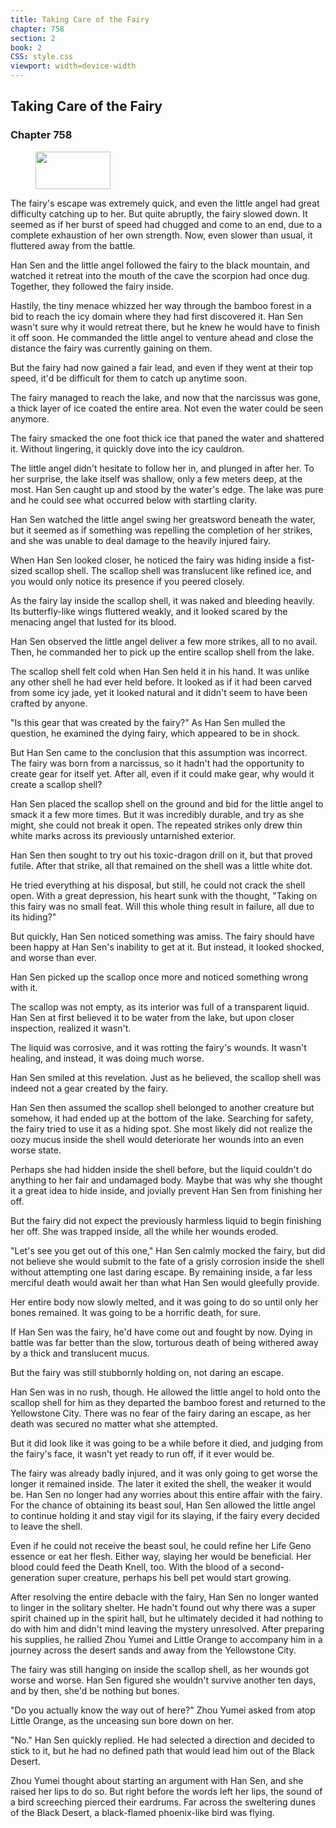 ```yaml
---
title: Taking Care of the Fairy
chapter: 758
section: 2
book: 2
CSS: style.css
viewport: width=device-width
---
```


## Taking Care of the Fairy

### Chapter 758

<figure>
	<img src="../Images/gem.gif" alt="" id="gem" width="120" height="60" />
</figure>

The fairy's escape was extremely quick, and even the little angel had great difficulty catching up to her. But quite abruptly, the fairy slowed down. It seemed as if her burst of speed had chugged and come to an end, due to a complete exhaustion of her own strength. Now, even slower than usual, it fluttered away from the battle.

Han Sen and the little angel followed the fairy to the black mountain, and watched it retreat into the mouth of the cave the scorpion had once dug. Together, they followed the fairy inside.

Hastily, the tiny menace whizzed her way through the bamboo forest in a bid to reach the icy domain where they had first discovered it. Han Sen wasn't sure why it would retreat there, but he knew he would have to finish it off soon. He commanded the little angel to venture ahead and close the distance the fairy was currently gaining on them.

But the fairy had now gained a fair lead, and even if they went at their top speed, it'd be difficult for them to catch up anytime soon.

The fairy managed to reach the lake, and now that the narcissus was gone, a thick layer of ice coated the entire area. Not even the water could be seen anymore.

The fairy smacked the one foot thick ice that paned the water and shattered it. Without lingering, it quickly dove into the icy cauldron.

The little angel didn't hesitate to follow her in, and plunged in after her. To her surprise, the lake itself was shallow, only a few meters deep, at the most. Han Sen caught up and stood by the water's edge. The lake was pure and he could see what occurred below with startling clarity.

Han Sen watched the little angel swing her greatsword beneath the water, but it seemed as if something was repelling the completion of her strikes, and she was unable to deal damage to the heavily injured fairy.

When Han Sen looked closer, he noticed the fairy was hiding inside a fist-sized scallop shell. The scallop shell was translucent like refined ice, and you would only notice its presence if you peered closely.

As the fairy lay inside the scallop shell, it was naked and bleeding heavily. Its butterfly-like wings fluttered weakly, and it looked scared by the menacing angel that lusted for its blood.

Han Sen observed the little angel deliver a few more strikes, all to no avail. Then, he commanded her to pick up the entire scallop shell from the lake.

The scallop shell felt cold when Han Sen held it in his hand. It was unlike any other shell he had ever held before. It looked as if it had been carved from some icy jade, yet it looked natural and it didn't seem to have been crafted by anyone.

"Is this gear that was created by the fairy?" As Han Sen mulled the question, he examined the dying fairy, which appeared to be in shock.

But Han Sen came to the conclusion that this assumption was incorrect. The fairy was born from a narcissus, so it hadn't had the opportunity to create gear for itself yet. After all, even if it could make gear, why would it create a scallop shell?

Han Sen placed the scallop shell on the ground and bid for the little angel to smack it a few more times. But it was incredibly durable, and try as she might, she could not break it open. The repeated strikes only drew thin white marks across its previously untarnished exterior.

Han Sen then sought to try out his toxic-dragon drill on it, but that proved futile. After that strike, all that remained on the shell was a little white dot.

He tried everything at his disposal, but still, he could not crack the shell open. With a great depression, his heart sunk with the thought, "Taking on this fairy was no small feat. Will this whole thing result in failure, all due to its hiding?"

But quickly, Han Sen noticed something was amiss. The fairy should have been happy at Han Sen's inability to get at it. But instead, it looked shocked, and worse than ever.

Han Sen picked up the scallop once more and noticed something wrong with it.

The scallop was not empty, as its interior was full of a transparent liquid. Han Sen at first believed it to be water from the lake, but upon closer inspection, realized it wasn't.

The liquid was corrosive, and it was rotting the fairy's wounds. It wasn't healing, and instead, it was doing much worse.

Han Sen smiled at this revelation. Just as he believed, the scallop shell was indeed not a gear created by the fairy.

Han Sen then assumed the scallop shell belonged to another creature but somehow, it had ended up at the bottom of the lake. Searching for safety, the fairy tried to use it as a hiding spot. She most likely did not realize the oozy mucus inside the shell would deteriorate her wounds into an even worse state.

Perhaps she had hidden inside the shell before, but the liquid couldn't do anything to her fair and undamaged body. Maybe that was why she thought it a great idea to hide inside, and jovially prevent Han Sen from finishing her off.

But the fairy did not expect the previously harmless liquid to begin finishing her off. She was trapped inside, all the while her wounds eroded.

"Let's see you get out of this one," Han Sen calmly mocked the fairy, but did not believe she would submit to the fate of a grisly corrosion inside the shell without attempting one last daring escape. By remaining inside, a far less merciful death would await her than what Han Sen would gleefully provide.

Her entire body now slowly melted, and it was going to do so until only her bones remained. It was going to be a horrific death, for sure.

If Han Sen was the fairy, he'd have come out and fought by now. Dying in battle was far better than the slow, torturous death of being withered away by a thick and translucent mucus.

But the fairy was still stubbornly holding on, not daring an escape.

Han Sen was in no rush, though. He allowed the little angel to hold onto the scallop shell for him as they departed the bamboo forest and returned to the Yellowstone City. There was no fear of the fairy daring an escape, as her death was secured no matter what she attempted.

But it did look like it was going to be a while before it died, and judging from the fairy's face, it wasn't yet ready to run off, if it ever would be.

The fairy was already badly injured, and it was only going to get worse the longer it remained inside. The later it exited the shell, the weaker it would be. Han Sen no longer had any worries about this entire affair with the fairy. For the chance of obtaining its beast soul, Han Sen allowed the little angel to continue holding it and stay vigil for its slaying, if the fairy every decided to leave the shell.

Even if he could not receive the beast soul, he could refine her Life Geno essence or eat her flesh. Either way, slaying her would be beneficial. Her blood could feed the Death Knell, too. With the blood of a second-generation super creature, perhaps his bell pet would start growing.

After resolving the entire debacle with the fairy, Han Sen no longer wanted to linger in the solitary shelter. He hadn't found out why there was a super spirit chained up in the spirit hall, but he ultimately decided it had nothing to do with him and didn't mind leaving the mystery unresolved. After preparing his supplies, he rallied Zhou Yumei and Little Orange to accompany him in a journey across the desert sands and away from the Yellowstone City.

The fairy was still hanging on inside the scallop shell, as her wounds got worse and worse. Han Sen figured she wouldn't survive another ten days, and by then, she'd be nothing but bones.

"Do you actually know the way out of here?" Zhou Yumei asked from atop Little Orange, as the unceasing sun bore down on her.

"No." Han Sen quickly replied. He had selected a direction and decided to stick to it, but he had no defined path that would lead him out of the Black Desert.

Zhou Yumei thought about starting an argument with Han Sen, and she raised her lips to do so. But right before the words left her lips, the sound of a bird screeching pierced their eardrums. Far across the sweltering dunes of the Black Desert, a black-flamed phoenix-like bird was flying.